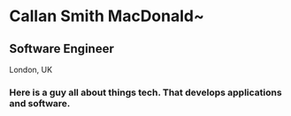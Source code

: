 # Callan Smith MacDonald~

Software Engineer
----
London, UK
### Here is a guy all about things tech. That develops applications and software.


